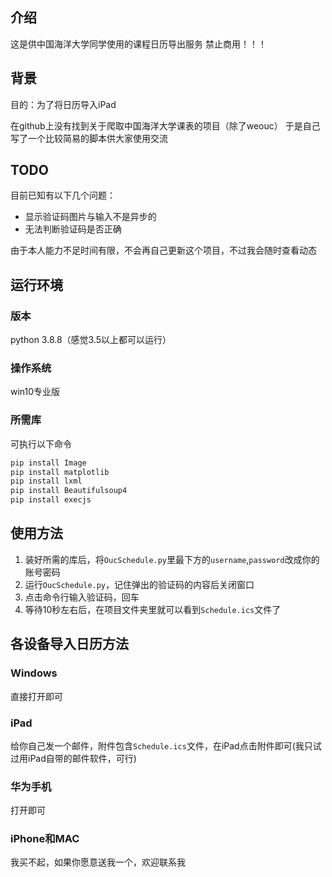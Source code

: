 ## 介绍

这是供中国海洋大学同学使用的课程日历导出服务
禁止商用！！！

## 背景
目的：为了将日历导入iPad

在github上没有找到关于爬取中国海洋大学课表的项目（除了weouc）
于是自己写了一个比较简易的脚本供大家使用交流

## TODO
目前已知有以下几个问题：
* 显示验证码图片与输入不是异步的
* 无法判断验证码是否正确

由于本人能力不足时间有限，不会再自己更新这个项目，不过我会随时查看动态

## 运行环境

### 版本

python 3.8.8（感觉3.5以上都可以运行）

### 操作系统

win10专业版

### 所需库
可执行以下命令
``` bash
pip install Image
pip install matplotlib
pip install lxml
pip install Beautifulsoup4
pip install execjs
```

## 使用方法

1. 装好所需的库后，将`OucSchedule.py`里最下方的`username`,`password`改成你的账号密码
2. 运行`OucSchedule.py`，记住弹出的验证码的内容后关闭窗口
3. 点击命令行输入验证码，回车
4. 等待10秒左右后，在项目文件夹里就可以看到`Schedule.ics`文件了

## 各设备导入日历方法

### Windows

直接打开即可

### iPad

给你自己发一个邮件，附件包含`Schedule.ics`文件，在iPad点击附件即可(我只试过用iPad自带的邮件软件，可行)

### 华为手机

打开即可

### iPhone和MAC

我买不起，如果你愿意送我一个，欢迎联系我
